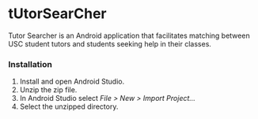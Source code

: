 # tUtorSearCher
Tutor Searcher is an Android application that facilitates matching between USC student tutors and
students seeking help in their classes.

### Installation
1. Install and open Android Studio.
2. Unzip the zip file.
3. In Android Studio select *File > New > Import Project...*
4. Select the unzipped directory.